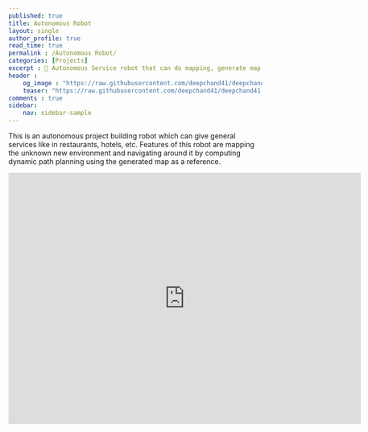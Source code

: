 ```yaml
---
published: true
title: Autonomous Robot
layout: single
author_profile: true
read_time: true
permalink : /Autonomous Robot/
categories: [Projects]
excerpt : 🤖 Autonomous Service robot that can do mapping, generate map and navigate around by using dynamic path planning. 
header :
    og_image : "https://raw.githubusercontent.com/deepchand41/deepchand41.github.io/main/images/baby-warmer.png"
    teaser: "https://raw.githubusercontent.com/deepchand41/deepchand41.github.io/main/images/baby-warmer.png"
comments : true
sidebar:
    nav: sidebar-sample
---
```


This is an autonomous project building robot which can give general services like in restaurants, hotels, etc. Features of this robot are mapping the unknown new environment and navigating around it by computing dynamic path planning using the generated map as a reference. 

<iframe width="700" height="500" src="https://www.youtube.com/embed/96I36p1eY0s" frameborder="0" allow="accelerometer; autoplay; encrypted-media; gyroscope; picture-in-picture" allowfullscreen></iframe>

<br>
